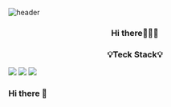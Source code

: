 ![header](https://capsule-render.vercel.app/api?type=slice&color=dcdcdc&text=Jawon_Kim&&height=150&section=header&fontSize=50&textBg=false)

<h3 align="center">Hi there🙋🏻‍♀️</h3>

<h3 align="center">💡Teck Stack💡</h3>

<img src="http://img.shields.io/badge/-HTML5-lightgreen?style=flat&logo=HTML5&logoColor=red"/> <img src="http://img.shields.io/badge/-CSS3-yellow?style=flat&logo=CSS3&logoColor=white"/> <img src="http://img.shields.io/badge/-JQuery-orange?style=flat&logo=JQuery&logoColor=white"/> 


### Hi there 👋

<!--
**jawon-kim/jawon-kim** is a ✨ _special_ ✨ repository because its `README.md` (this file) appears on your GitHub profile.

Here are some ideas to get you started:

- 🔭 I’m currently working on ...
- 🌱 I’m currently learning ...
- 👯 I’m looking to collaborate on ...
- 🤔 I’m looking for help with ...
- 💬 Ask me about ...
- 📫 How to reach me: ...
- 😄 Pronouns: ...
- ⚡ Fun fact: ...
-->
